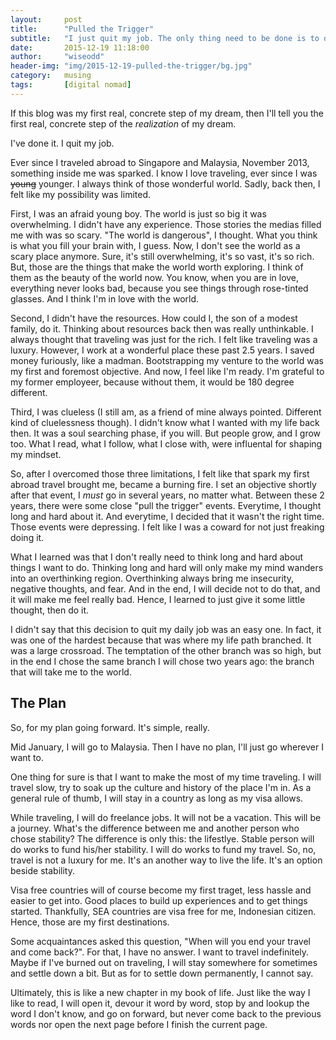 ```yaml
---
layout:     post
title:      "Pulled the Trigger"
subtitle:   "I just quit my job. The only thing need to be done is to do my dream."
date:       2015-12-19 11:18:00
author:     "wiseodd"
header-img: "img/2015-12-19-pulled-the-trigger/bg.jpg"
category:   musing
tags:       [digital nomad]
---
```


If this blog was my first real, concrete step of my dream, then I'll tell you the first real, concrete step of the _realization_ of my dream.

I've done it. I quit my job.

Ever since I traveled abroad to Singapore and Malaysia, November 2013, something inside me was sparked. I know I love traveling, ever since I was ~~young~~ younger. I always think of those wonderful world. Sadly, back then, I felt like my possibility was limited.

First, I was an afraid young boy. The world is just so big it was overwhelming. I didn't have any experience. Those stories the medias filled me with was so scary. "The world is dangerous", I thought. What you think is what you fill your brain with, I guess. Now, I don't see the world as a scary place anymore. Sure, it's still overwhelming, it's so vast, it's so rich. But, those are the things that make the world worth exploring. I think of them as the beauty of the world now. You know, when you are in love, everything never looks bad, because you see things through rose-tinted glasses. And I think I'm in love with the world.

Second, I didn't have the resources. How could I, the son of a modest family, do it. Thinking about resources back then was really unthinkable. I always thought that traveling was just for the rich. I felt like traveling was a luxury. However, I work at a wonderful place these past 2.5 years. I saved money furiously, like a madman. Bootstrapping my venture to the world was my first and foremost objective. And now, I feel like I'm ready. I'm grateful to my former employeer, because without them, it would be 180 degree different.

Third, I was clueless (I still am, as a friend of mine always pointed. Different kind of cluelessness though). I didn't know what I wanted with my life back then. It was a soul searching phase, if you will. But people grow, and I grow too. What I read, what I follow, what I close with, were influental for shaping my mindset.

So, after I overcomed those three limitations, I felt like that spark my first abroad travel brought me, became a burning fire. I set an objective shortly after that event, I *must* go in several years, no matter what. Between these 2 years, there were some close "pull the trigger" events. Everytime, I thought long and hard about it. And everytime, I decided that it wasn't the right time. Those events were depressing. I felt like I was a coward for not just freaking doing it.

What I learned was that I don't really need to think long and hard about things I want to do. Thinking long and hard will only make my mind wanders into an overthinking region. Overthinking always bring me insecurity, negative thoughts, and fear. And in the end, I will decide not to do that, and it will make me feel really bad. Hence, I learned to just give it some little thought, then do it.

I didn't say that this decision to quit my daily job was an easy one. In fact, it was one of the hardest because that was where my life path branched. It was a large crossroad. The temptation of the other branch was so high, but in the end I chose the same branch I will chose two years ago: the branch that will take me to the world.

<h2 class="section-header">The Plan</h2>
So, for my plan going forward. It's simple, really.

Mid January, I will go to Malaysia. Then I have no plan, I'll just go wherever I want to.

One thing for sure is that I want to make the most of my time traveling. I will travel slow, try to soak up the culture and history of the place I'm in. As a general rule of thumb, I will stay in a country as long as my visa allows.

While traveling, I will do freelance jobs. It will not be a vacation. This will be a journey. What's the difference between me and another person who chose stability? The difference is only this: the lifestlye. Stable person will do works to fund his/her stability. I will do works to fund my travel. So, no, travel is not a luxury for me. It's an another way to live the life. It's an option beside stability.

Visa free countries will of course become my first traget, less hassle and easier to get into. Good places to build up experiences and to get things started. Thankfully, SEA countries are visa free for me, Indonesian citizen. Hence, those are my first destinations.

Some acquaintances asked this question, "When will you end your travel and come back?". For that, I have no answer. I want to travel indefinitely. Maybe if I've burned out on traveling, I will stay somewhere for sometimes and settle down a bit. But as for to settle down permanently, I cannot say.

Ultimately, this is like a new chapter in my book of life. Just like the way I like to read, I will open it, devour it word by word, stop by and lookup the word I don't know, and go on forward, but never come back to the previous words nor open the next page before I finish the current page.

